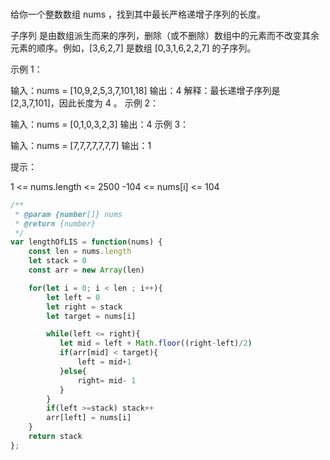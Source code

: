 ###
给你一个整数数组 nums ，找到其中最长严格递增子序列的长度。

子序列 是由数组派生而来的序列，删除（或不删除）数组中的元素而不改变其余元素的顺序。例如，[3,6,2,7] 是数组 [0,3,1,6,2,2,7] 的子序列。

 
示例 1：

输入：nums = [10,9,2,5,3,7,101,18]
输出：4
解释：最长递增子序列是 [2,3,7,101]，因此长度为 4 。
示例 2：

输入：nums = [0,1,0,3,2,3]
输出：4
示例 3：

输入：nums = [7,7,7,7,7,7,7]
输出：1
 

提示：

1 <= nums.length <= 2500
-104 <= nums[i] <= 104


```js
/**
 * @param {number[]} nums
 * @return {number}
 */
var lengthOfLIS = function(nums) {
    const len = nums.length
    let stack = 0
    const arr = new Array(len)

    for(let i = 0; i < len ; i++){
        let left = 0
        let right = stack
        let target = nums[i]

        while(left <= right){
           let mid = left + Math.floor((right-left)/2)
           if(arr[mid] < target){
               left = mid+1
           }else{
               right= mid- 1
           }
        }
        if(left >=stack) stack++
        arr[left] = nums[i]
    }
    return stack 
};
```